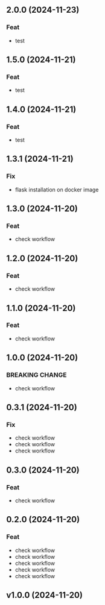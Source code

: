 ## 2.0.0 (2024-11-23)

### Feat

- test

## 1.5.0 (2024-11-21)

### Feat

- test

## 1.4.0 (2024-11-21)

### Feat

- test

## 1.3.1 (2024-11-21)

### Fix

- flask installation on docker image

## 1.3.0 (2024-11-20)

### Feat

- check workflow

## 1.2.0 (2024-11-20)

### Feat

- check workflow

## 1.1.0 (2024-11-20)

### Feat

- check workflow

## 1.0.0 (2024-11-20)

### BREAKING CHANGE

- check workflow

## 0.3.1 (2024-11-20)

### Fix

- check workflow
- check workflow
- check workflow

## 0.3.0 (2024-11-20)

### Feat

- check workflow

## 0.2.0 (2024-11-20)

### Feat

- check workflow
- check workflow
- check workflow
- check workflow
- check workflow

## v1.0.0 (2024-11-20)
